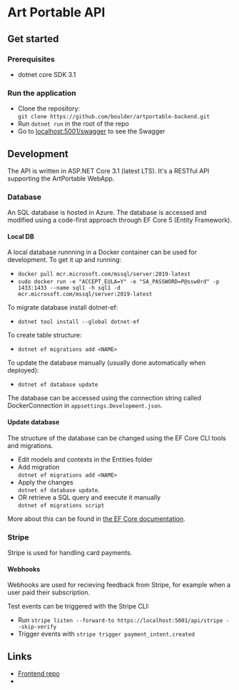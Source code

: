 # Art Portable API

## Get started

### Prerequisites

- dotnet core SDK 3.1

### Run the application

- Clone the repository:  
  `git clone https://github.com/boulder/artportable-backend.git`
- Run `dotnet run` in the root of the repo
- Go to [localhost:5001/swagger](https://localhost:5001/swagger) to see the Swagger

## Development

The API is written in ASP.NET Core 3.1 (latest LTS). It's a RESTful API supporting the ArtPortable WebApp.

### Database

An SQL database is hosted in Azure. The database is accessed and modified using a code-first approach through EF Core 5 (Entity Framework).

#### Local DB

A local database runnning in a Docker container can be used for development.
To get it up and running:

- `docker pull mcr.microsoft.com/mssql/server:2019-latest`
- `sudo docker run -e "ACCEPT_EULA=Y" -e "SA_PASSWORD=P@ssw0rd" -p 1433:1433 --name sql1 -h sql1 -d mcr.microsoft.com/mssql/server:2019-latest`

To migrate database install dotnet-ef:

- `dotnet tool install --global dotnet-ef`

To create table structure:

- `dotnet ef migrations add <NAME>`

To update the database manually (usually done automatically when deployed):

- `dotnet ef database update`

The database can be accessed using the connection string called DockerConnection in `appsettings.Development.json`.

#### Update database

The structure of the database can be changed using the EF Core CLI tools and migrations.

- Edit models and contexts in the Entities folder
- Add migration  
  `dotnet ef migrations add <NAME>`
- Apply the changes  
  `dotnet ef database update`.
- OR retrieve a SQL query and execute it manually  
  `dotnet ef migrations script`

More about this can be found in [the EF Core documentation](https://docs.microsoft.com/en-us/ef/core/).

### Stripe

Stripe is used for handling card payments.

#### Webhooks

Webhooks are used for recieving feedback from Stripe, for example when a user paid their subscription.

Test events can be triggered with the Stripe CLI:

- Run `stripe listen --forward-to https://localhost:5001/api/stripe --skip-verify`
- Trigger events with `stripe trigger payment_intent.created`

## Links

- [Frontend repo]("https://github.com/boulder/artportable-web")
-

####
